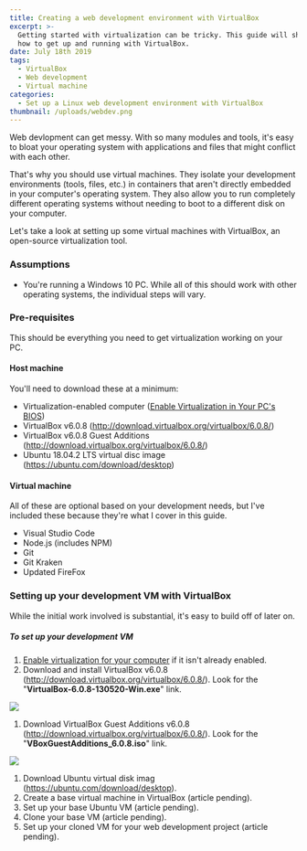 ```yaml
---
title: Creating a web development environment with VirtualBox
excerpt: >-
  Getting started with virtualization can be tricky. This guide will show you
  how to get up and running with VirtualBox.
date: July 18th 2019
tags:
  - VirtualBox
  - Web development
  - Virtual machine
categories:
  - Set up a Linux web development environment with VirtualBox
thumbnail: /uploads/webdev.png
---
```

Web devlopment can get messy. With so many modules and tools, it's easy to bloat your operating system with applications and files that might conflict with each other.

That's why you should use virtual machines. They isolate your development environments (tools, files, etc.) in containers that aren't directly embedded in your computer's operating system. They also allow you to run completely different operating systems without needing to boot to a different disk on your computer.

Let's take a look at setting up some virtual machines with VirtualBox, an open-source virtualization tool.

### Assumptions

* You're running a Windows 10 PC. While all of this should work with other operating systems, the individual steps will vary.

### Pre-requisites

This should be everything you need to get virtualization working on your PC.

#### Host machine

You'll need to download these at a minimum:

* Virtualization-enabled computer ([Enable Virtualization in Your PC's BIOS](https://the-canney-valley.kyleblankrollins.com/posts/enable-virtualization-in-your-pcs-bios))
* VirtualBox v6.0.8 (<http://download.virtualbox.org/virtualbox/6.0.8/>)
* VirtualBox v6.0.8 Guest Additions (<http://download.virtualbox.org/virtualbox/6.0.8/>)
* Ubuntu 18.04.2 LTS virtual disc image (<https://ubuntu.com/download/desktop>)

#### Virtual machine

All of these are optional based on your development needs, but I've included these because they're what I cover in this guide.

* Visual Studio Code
* Node.js (includes NPM)
* Git
* Git Kraken
* Updated FireFox

### Setting up your development VM with VirtualBox

While the initial work involved is substantial, it's easy to build off of later on.

##### To set up your development VM

1. [Enable virtualization for your computer](https://the-canney-valley.kyleblankrollins.com/posts/enable-virtualization-in-your-pcs-bios) if it isn't already enabled.
2. Download and install VirtualBox v6.0.8 (<http://download.virtualbox.org/virtualbox/6.0.8/>).
   Look for the "**VirtualBox-6.0.8-130520-Win.exe**" link.
<img class="procedure-image" src="/uploads/windows-download.png" />

1. Download VirtualBox Guest Additions v6.0.8 (<http://download.virtualbox.org/virtualbox/6.0.8/>).
   Look for the "**VBoxGuestAdditions_6.0.8.iso**" link.
<img class="procedure-image" src="/uploads/windows-guest-additions.png" />

1. Download Ubuntu virtual disk imag (<https://ubuntu.com/download/desktop>).
2. Create a base virtual machine in VirtualBox (article pending).
3. Set up your base Ubuntu VM (article pending).
4. Clone your base VM (article pending).
5. Set up your cloned VM for your web development project (article pending).
